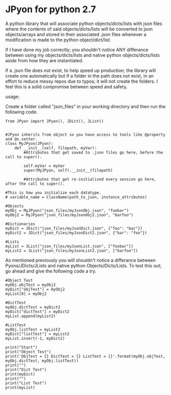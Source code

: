 # JPyon for python 2.7
A python library that will associate python objects/dicts/lists with json files where the contents of said objects/dicts/lists will be converted to json objects/arrays and stored in their associated .json files whenever a modification is made to the python object/dict/list.

If I have done my job correctly; you shouldn't notice ANY differance between using my objects/dicts/lists and native python objects/dicts/lists aside from how they are instantiated.

If a .json file does not exist, to help speed up production; the library will create one automatically but if a folder in the path does not exist, in an effort to reduce messy repos due to typos; it will not create the folders. I feel this is a solid compromise between speed and safety.

usage:

Create a folder called "json_files" in your working directory and then run the following code.

    from JPyon import JPyon(), JDict(), JList()
    
    
    #JPyon inherits from object so you have access to tools like @property and @x.setter.
    class MyJPyon(JPyon):
        def __init__(self, filepath, myVar):
            #Attributes that get saved to .json files go here, before the call to super().
            
            self.myVar = myVar
            super(MyJPyon, self).__init__(filepath)
            
            #Attributes that get re-initialized every session go here, after the call to super().
        
    #This is how you initialize each datatype.
    # variable_name = ClassName(path_to_json, instance_attributes)
    
    #Objects
    myObj = MyJPyon("json_files/myJsonObj.json", "foobar")
    myObj2 = MyJPyon("json_files/myJsonObj2.json", "barfoo")
    
    #Dictionaries
    myDict = JDict("json_files/myJsonDict.json", {"foo": "bar"})
    myDict2 = JDict("json_files/myJsonDict2.json", {"bar": "foo"})
    
    #Lists
    myList = JList("json_files/myJsonList.json", ["foobar"])
    myList2 = JList("json_files/myJsonList2.json", ["barfoo"])
    
As mentioned previously you will shouldn't notice a differance between Pyons/JDicts/JLists and native python Objects/Dicts/Lists.
To test this out; go ahead and give the following code a try.
    
    #Object Test
    myObj.objTest = myObj2
    myDict["objTest"] = myObj2
    myList[0] = myObj2
    
    #DictTest
    myObj.dictTest = myDict2
    myDict["dictTest"] = myDict2
    myList.append(myList2)
    
    #ListTest
    myObj.listTest = myList2
    myDict["listTest"] = myList2
    myList.insert(-1, myDict2)
    
    print("Start")
    print("Object Test")
    print('ObjTest = {} DictTest = {} ListTest = {}'.format(myObj.objTest, myObj.dictTest, myObj.listTest))
    print("")
    print("Dict Test")
    print(myDict)
    print("")
    print("List Test")
    print(myList)
